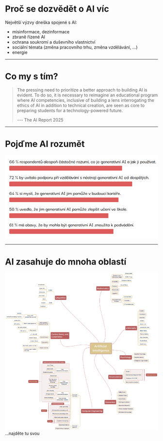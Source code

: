 # Proč se dozvědět o AI víc

Největší výzvy dneška spojené s AI:
- misinformace, dezinformace
- zbraně řízené AI
- ochrana soukromí a duševního vlastnictví
- sociální témata (změna pracovního trhu, změna vzdělávání, ...)
- energie

---

# Co my s tím?

> The pressing need to prioritize a better approach to building AI is evident. To do so, it is necessary to reimagine an educational program where AI competencies, inclusive of building a lens interrogating the ethics of AI in addition to technical creation, are seen as core to preparing students for a technology-powered future. 
>
> --- The AI Report 2025

---

# Pojďme AI rozumět

![jak rozumí AI lidé 9-17 let](jak_rozumi.png)

--- 
# AI zasahuje do mnoha oblastí

![najděte tu svou](ai_whole.png)
...najděte tu svou

